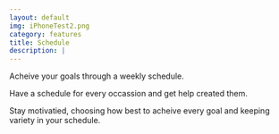 ```yaml
---
layout: default
img: iPhoneTest2.png
category: features
title: Schedule
description: |
---
```


<p>Acheive your goals through a weekly schedule.</p>
Have a schedule for every occassion and get help created them.
<p>Stay motivatied, choosing how best to acheive every goal and keeping variety in your schedule.</p>
